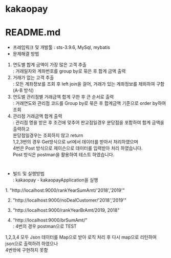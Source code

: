 # kakaopay
# README.md

- 프레임워크 및 개발툴 : sts-3.9.6, MySql, mybatis
- 문제해결 방법
1. 연도별 합계 금액이 가장 많은 고객 추출  
	: 거래일자와 계좌번호를 group by로 묶은 후 합계 금액 출력  
2. 거래가 없는 고객 추출  
	: 모든 계좌정보를 조회 후 left join을 걸어, 거래가 있는 계좌정보를 제외하여 구함(A-B 방식)  
3. 연도벌 관리점별 거래금액 합계 구한 후 큰 순서로 출력  
	: 거래연도와 관리점 코드를 Group by로 묶은 후 합계금액 기준으로 order by하여 조회  
4. 관리점 거래금액 합계 출력  
	: 관리점 명을 받은 후 조건에 맞추어 판교점일경우 분당점을 포함하여 합계 금액을 출력하고  
	  분당점일경우는 조회하지 않고 return  
1,2,3번의 경우 Get방식으로 url에서 데이터를 받아서 처리하였으며  
4번은 Post 방식으로 제이슨으로 데이터를 입력받아 처리 하였습니다.  
Post 방식은 postman을 활용하여 테스트 하였습니다.  
#
#	  
- 빌드 및 실행방법  
	: kakaopay - kakaopayApplication을 실행  
<test url>  
1. "http://localhost:9000/rankYearSumAmt/'2018','2019'"  


2. "http://localhost:9000/noDealCustomer/'2018','2019'"  


3. "http://localhost:9000/rankYearBrAmt/2019, 2018"  


4. "http://localhost:9000/brSumAmt/"  
	: 4번의 경우 postman으로 TEST  
	
	
1,2,3,4 모두 Json 데이터를 Map으로 받아 로직 처리 후 다시 map으로 리턴하여 json으로 출력하려 하였으나  
4번밖에 구현하지 못함  